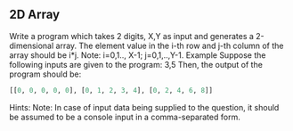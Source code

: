 ## 2D Array

Write a program which takes 2 digits, X,Y as input and generates a 2-dimensional array. The element value in the i-th
row and j-th column of the array should be i*j. Note: i=0,1.., X-1; j=0,1,..,Y-1. Example Suppose the following inputs
are given to the program:
3,5 Then, the output of the program should be:

```python
[[0, 0, 0, 0, 0], [0, 1, 2, 3, 4], [0, 2, 4, 6, 8]]
```

Hints:
Note: In case of input data being supplied to the question, it should be assumed to be a console input in a
comma-separated form.
